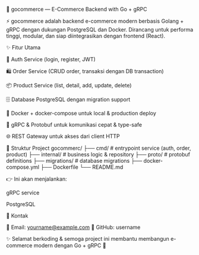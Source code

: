 🛒 gocommerce — E-Commerce Backend with Go + gRPC

⚡ gocommerce adalah backend e-commerce modern berbasis Golang + gRPC dengan dukungan PostgreSQL dan Docker.
Dirancang untuk performa tinggi, modular, dan siap diintegrasikan dengan frontend (React).

✨ Fitur Utama

🔑 Auth Service (login, register, JWT)

🛍️ Order Service (CRUD order, transaksi dengan DB transaction)

📦 Product Service (list, detail, add, update, delete)

🗄️ Database PostgreSQL dengan migration support

🐳 Docker + docker-compose untuk local & production deploy

📡 gRPC & Protobuf untuk komunikasi cepat & type-safe

🌐 REST Gateway untuk akses dari client HTTP

📂 Struktur Project
gocommerc/
├── cmd/                # entrypoint service (auth, order, product)
├── internal/           # business logic & repository
├── proto/              # protobuf definitions
├── migrations/         # database migrations
├── docker-compose.yml
├── Dockerfile
└── README.md


👉 Ini akan menjalankan:

gRPC service

PostgreSQL

📧 Kontak

📩 Email: yourname@example.com
🐙 GitHub: username

✨ Selamat berkoding & semoga project ini membantu membangun e-commerce modern dengan Go + gRPC 🚀
